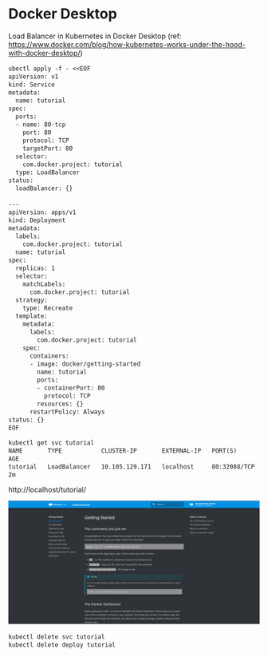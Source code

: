 # Docker Desktop

Load Balancer in Kubernetes in Docker Desktop (ref: https://www.docker.com/blog/how-kubernetes-works-under-the-hood-with-docker-desktop/)

```
ubectl apply -f - <<EOF
apiVersion: v1
kind: Service
metadata:
  name: tutorial
spec:
  ports:
  - name: 80-tcp
    port: 80
    protocol: TCP
    targetPort: 80
  selector:
    com.docker.project: tutorial
  type: LoadBalancer
status:
  loadBalancer: {}

---
apiVersion: apps/v1
kind: Deployment
metadata:
  labels:
    com.docker.project: tutorial
  name: tutorial
spec:
  replicas: 1
  selector:
    matchLabels:
      com.docker.project: tutorial
  strategy:
    type: Recreate
  template:
    metadata:
      labels:
        com.docker.project: tutorial
    spec:
      containers:
      - image: docker/getting-started
        name: tutorial
        ports:
        - containerPort: 80
          protocol: TCP
        resources: {}
      restartPolicy: Always
status: {}
EOF
```

```
kubectl get svc tutorial
NAME       TYPE           CLUSTER-IP       EXTERNAL-IP   PORT(S)        AGE
tutorial   LoadBalancer   10.105.129.171   localhost     80:32088/TCP   2m
```

http://localhost/tutorial/

![](docker-tutorial.png)

```
kubectl delete svc tutorial
kubectl delete deploy tutorial
```
